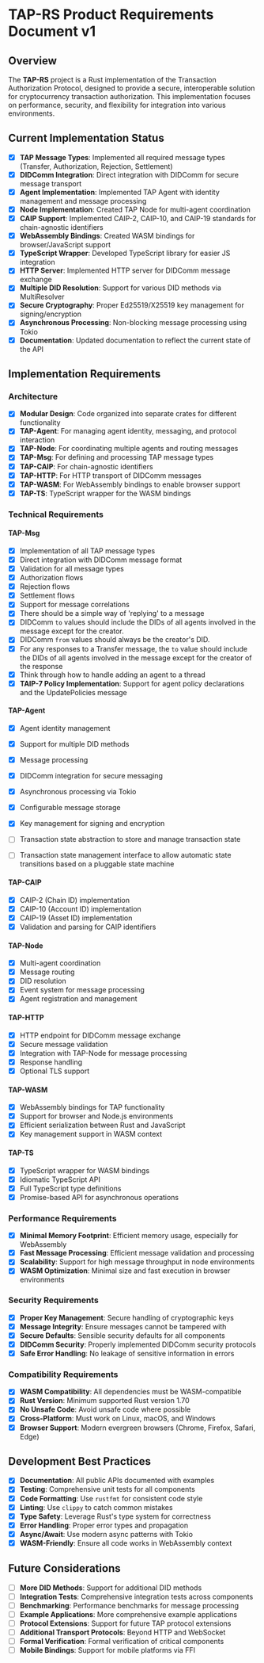 # TAP-RS Product Requirements Document v1

## Overview

The **TAP-RS** project is a Rust implementation of the Transaction Authorization Protocol, designed to provide a secure, interoperable solution for cryptocurrency transaction authorization. This implementation focuses on performance, security, and flexibility for integration into various environments.

## Current Implementation Status

- [x] **TAP Message Types**: Implemented all required message types (Transfer, Authorization, Rejection, Settlement)
- [x] **DIDComm Integration**: Direct integration with DIDComm for secure message transport
- [x] **Agent Implementation**: Implemented TAP Agent with identity management and message processing
- [x] **Node Implementation**: Created TAP Node for multi-agent coordination
- [x] **CAIP Support**: Implemented CAIP-2, CAIP-10, and CAIP-19 standards for chain-agnostic identifiers
- [x] **WebAssembly Bindings**: Created WASM bindings for browser/JavaScript support
- [x] **TypeScript Wrapper**: Developed TypeScript library for easier JS integration
- [x] **HTTP Server**: Implemented HTTP server for DIDComm message exchange
- [x] **Multiple DID Resolution**: Support for various DID methods via MultiResolver 
- [x] **Secure Cryptography**: Proper Ed25519/X25519 key management for signing/encryption
- [x] **Asynchronous Processing**: Non-blocking message processing using Tokio
- [x] **Documentation**: Updated documentation to reflect the current state of the API

## Implementation Requirements

### Architecture

- [x] **Modular Design**: Code organized into separate crates for different functionality
- [x] **TAP-Agent**: For managing agent identity, messaging, and protocol interaction
- [x] **TAP-Node**: For coordinating multiple agents and routing messages
- [x] **TAP-Msg**: For defining and processing TAP message types
- [x] **TAP-CAIP**: For chain-agnostic identifiers 
- [x] **TAP-HTTP**: For HTTP transport of DIDComm messages
- [x] **TAP-WASM**: For WebAssembly bindings to enable browser support
- [x] **TAP-TS**: TypeScript wrapper for the WASM bindings

### Technical Requirements

#### TAP-Msg
- [x] Implementation of all TAP message types
- [x] Direct integration with DIDComm message format
- [x] Validation for all message types
- [x] Authorization flows
- [x] Rejection flows
- [x] Settlement flows
- [x] Support for message correlations
- [x] There should be a simple way of 'replying' to a message
- [x] DIDComm `to` values should include the DIDs of all agents involved in the message except for the creator.
- [x] DIDComm `from` values should always be the creator's DID.
- [x] For any responses to a Transfer message, the `to` value should include the DIDs of all agents involved in the message except for the creator of the response
- [x] Think through how to handle adding an agent to a thread
- [x] **TAIP-7 Policy Implementation**: Support for agent policy declarations and the UpdatePolicies message

#### TAP-Agent
- [x] Agent identity management
- [x] Support for multiple DID methods
- [x] Message processing
- [x] DIDComm integration for secure messaging
- [x] Asynchronous processing via Tokio
- [x] Configurable message storage
- [x] Key management for signing and encryption
- [ ] Transaction state abstraction to store and manage transaction state
- [ ] Transaction state management interface to allow automatic state transitions based on a pluggable state machine


#### TAP-CAIP
- [x] CAIP-2 (Chain ID) implementation
- [x] CAIP-10 (Account ID) implementation
- [x] CAIP-19 (Asset ID) implementation
- [x] Validation and parsing for CAIP identifiers

#### TAP-Node
- [x] Multi-agent coordination
- [x] Message routing
- [x] DID resolution
- [x] Event system for message processing
- [x] Agent registration and management

#### TAP-HTTP
- [x] HTTP endpoint for DIDComm message exchange
- [x] Secure message validation
- [x] Integration with TAP-Node for message processing
- [x] Response handling
- [x] Optional TLS support

#### TAP-WASM
- [x] WebAssembly bindings for TAP functionality
- [x] Support for browser and Node.js environments
- [x] Efficient serialization between Rust and JavaScript
- [x] Key management support in WASM context

#### TAP-TS
- [x] TypeScript wrapper for WASM bindings
- [x] Idiomatic TypeScript API
- [x] Full TypeScript type definitions
- [x] Promise-based API for asynchronous operations

### Performance Requirements

- [x] **Minimal Memory Footprint**: Efficient memory usage, especially for WebAssembly
- [x] **Fast Message Processing**: Efficient message validation and processing
- [x] **Scalability**: Support for high message throughput in node environments
- [x] **WASM Optimization**: Minimal size and fast execution in browser environments

### Security Requirements

- [x] **Proper Key Management**: Secure handling of cryptographic keys
- [x] **Message Integrity**: Ensure messages cannot be tampered with
- [x] **Secure Defaults**: Sensible security defaults for all components
- [x] **DIDComm Security**: Properly implemented DIDComm security protocols
- [x] **Safe Error Handling**: No leakage of sensitive information in errors

### Compatibility Requirements

- [x] **WASM Compatibility**: All dependencies must be WASM-compatible
- [x] **Rust Version**: Minimum supported Rust version 1.70
- [x] **No Unsafe Code**: Avoid unsafe code where possible
- [x] **Cross-Platform**: Must work on Linux, macOS, and Windows
- [x] **Browser Support**: Modern evergreen browsers (Chrome, Firefox, Safari, Edge)

## Development Best Practices

- [x] **Documentation**: All public APIs documented with examples
- [x] **Testing**: Comprehensive unit tests for all components
- [x] **Code Formatting**: Use `rustfmt` for consistent code style
- [x] **Linting**: Use `clippy` to catch common mistakes
- [x] **Type Safety**: Leverage Rust's type system for correctness
- [x] **Error Handling**: Proper error types and propagation
- [x] **Async/Await**: Use modern async patterns with Tokio
- [x] **WASM-Friendly**: Ensure all code works in WebAssembly context

## Future Considerations

- [ ] **More DID Methods**: Support for additional DID methods
- [ ] **Integration Tests**: Comprehensive integration tests across components
- [ ] **Benchmarking**: Performance benchmarks for message processing
- [ ] **Example Applications**: More comprehensive example applications
- [ ] **Protocol Extensions**: Support for future TAP protocol extensions
- [ ] **Additional Transport Protocols**: Beyond HTTP and WebSocket
- [ ] **Formal Verification**: Formal verification of critical components
- [ ] **Mobile Bindings**: Support for mobile platforms via FFI
